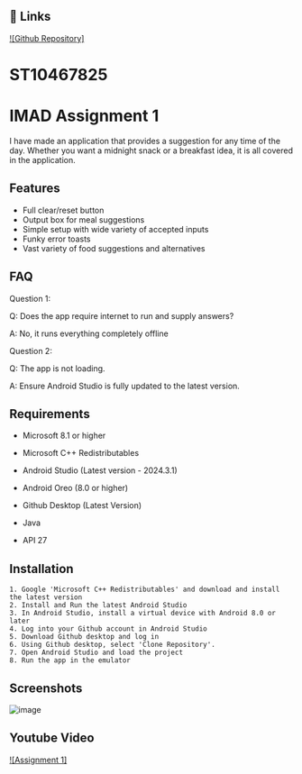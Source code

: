 
## 🔗 Links
[![Github Repository]](https://github.com/ST10467825/ST10467825_Assignment1)


# ST10467825
# IMAD Assignment 1

I have made an application that provides a suggestion for any time of the day. 
Whether you want a midnight snack or a breakfast idea, it is all covered in the
application.


## Features

- Full clear/reset button
- Output box for meal suggestions
- Simple setup with wide variety of accepted inputs
- Funky error toasts
- Vast variety of food suggestions and alternatives

## FAQ

Question 1:

 Q: Does the app require internet to run and supply answers?
 
 A: No, it runs everything completely offline

Question 2:

 Q: The app is not loading.

 A: Ensure Android Studio is fully updated to the latest version.



## Requirements

 - Microsoft 8.1 or higher

 - Microsoft C++ Redistributables

 - Android Studio (Latest version - 2024.3.1)

 - Android Oreo (8.0 or higher)

 - Github Desktop (Latest Version)

 - Java 

 - API 27

## Installation

    1. Google 'Microsoft C++ Redistributables' and download and install the latest version
    2. Install and Run the latest Android Studio
    3. In Android Studio, install a virtual device with Android 8.0 or later
    4. Log into your Github account in Android Studio
    5. Download Github desktop and log in
    6. Using Github desktop, select 'Clone Repository'.
    7. Open Android Studio and load the project 
    8. Run the app in the emulator 


## Screenshots

![image](https://github.com/user-attachments/assets/b2e4e7b1-a41c-4282-81b1-16954967a509)


## Youtube Video

[![Assignment 1]](https://youtu.be/Dxlrc6WEMDk)
